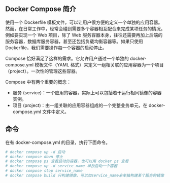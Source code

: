 ## Docker Compose 简介

使用一个 Dockerfile 模板文件，可以让用户很方便的定义一个单独的应用容器。然而，在日常工作中，经常会碰到需要多个容器相互配合来完成某项任务的情况。例如要实现一个 Web 项目，除了 Web 服务容器本身，往往还需要再加上后端的服务容器，数据库服务容器，甚至还包括负载均衡容器等。如果只使用 Dockerfile，我们需要操作每一个容器的启动停止。

Compose 恰好满足了这样的需求。它允许用户通过一个单独的 docker-compose.yml 模板文件（YAML 格式）来定义一组相关联的应用容器为一个项目（project）。一次性的管理这些容器。

Compose 中有两个重要的概念：

- 服务 (service)：一个应用的容器，实际上可以包括若干运行相同镜像的容器实例。
- 项目 (project)：由一组关联的应用容器组成的一个完整业务单元，在 docker-compose.yml 文件中定义。

## 命令

在有 docker-compose.yml 的目录，执行下面命令。

```sh
# docker compose up -d 启动
# docker compose down 停止
# docker compose ps 查看启动的容器，也可以用 docker ps 查看
# docker compose up -d service_name 单独启动一个容器
# docker compose stop service_name
# docker compose build 只构建镜像，可以加service_name来单独构建某个服务的镜像
```
